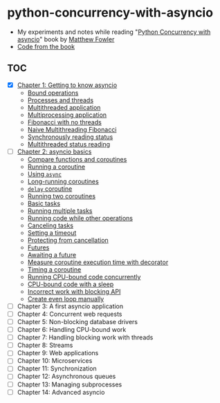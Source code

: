 # python-concurrency-with-asyncio

- My experiments and notes while reading "[Python Concurrency with asyncio][book]" book by [Matthew Fowler][author]
- [Code from the book][code]

## TOC

- [x] [Chapter 1: Getting to know asyncio](src/ch01)
  - [Bound operations](src/ch01/bound_operations.py)
  - [Processes and threads](src/ch01/processes_and_threads.py)
  - [Multithreaded application](src/ch01/multithreaded.py)
  - [Multiprocessing application](src/ch01/multiprocessing_app.py)
  - [Fibonacci with no threads](src/ch01/fib_no_threading.py)
  - [Naive Multithreading Fibonacci](src/ch01/fib_multithreading.py)
  - [Synchronously reading status](src/ch01/sync_read_status.py)
  - [Multithreaded status reading](src/ch01/multithreaded_status.py)
- [ ] [Chapter 2: asyncio basics](src/ch02)
  - [Compare functions and coroutines](src/ch02/compare_coro.py)
  - [Running a coroutine](src/ch02/running_a_coroutine.py)
  - [Using `async`](src/ch02/using_async.py)
  - [Long-running coroutines](src/ch02/long_running_coroutines.py)
  - [`delay` coroutine](src/utils/delay_functions.py)
  - [Running two coroutines](src/ch02/two_coroutines.py)
  - [Basic tasks](src/ch02/basic_tasks.py)
  - [Running multiple tasks](src/ch02/running_multiple_tasks.py)
  - [Running code while other operations](src/ch02/run_code_while_other.py)
  - [Canceling tasks](src/ch02/canceling_tasks.py)
  - [Setting a timeout](src/ch02/setting_timeout.py)
  - [Protecting from cancellation](src/ch02/protecting_from_cancel.py)
  - [Futures](src/ch02/futures.py)
  - [Awaiting a future](src/ch02/awaiting_a_future.py)
  - [Measure coroutine execution time with decorator](src/utils/async_timer.py)
  - [Timing a coroutine](src/ch02/timing_coroutine.py)
  - [Running CPU-bound code concurrently](src/ch02/cpu_concurrently.py)
  - [CPU-bound code with a sleep](src/ch02/cpu_bound_task.py)
  - [Incorrect work with blocking API](src/ch02/blocking_api_incorrect.py)
  - [Create even loop manually](src/ch02/create_event_loop.py)
- [ ] Chapter 3: A first asyncio application
- [ ] Chapter 4: Concurrent web requests
- [ ] Chapter 5: Non-blocking database drivers
- [ ] Chapter 6: Handling CPU-bound work
- [ ] Chapter 7: Handling blocking work with threads
- [ ] Chapter 8: Streams
- [ ] Chapter 9: Web applications
- [ ] Chapter 10: Microservices
- [ ] Chapter 11: Synchronization
- [ ] Chapter 12: Asynchronous queues
- [ ] Chapter 13: Managing subprocesses
- [ ] Chapter 14: Advanced asyncio

[code]: https://github.com/concurrency-in-python-with-asyncio/concurrency-in-python-with-asyncio
[book]: https://www.manning.com/books/python-concurrency-with-asyncio
[author]: https://www.linkedin.com/in/matthew-fowler-5088609/
